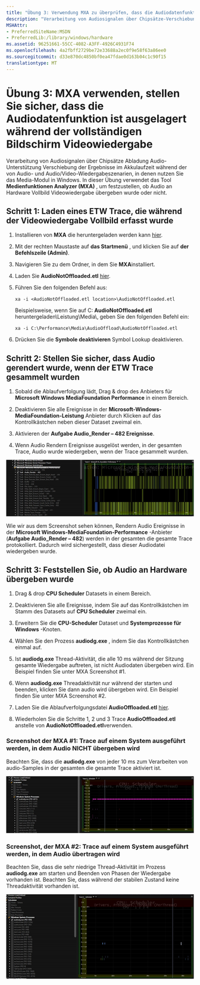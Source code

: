 ```yaml
---
title: "Übung 3: Verwendung MXA zu überprüfen, dass die Audiodatenfunktion ist ausgelagert während der vollständigen Bildschirm Videowiedergabe"
description: "Verarbeitung von Audiosignalen über Chipsätze-Verschiebung, die Audio unterstützen Verschiebung der Ergebnisse im Akkulaufzeit während der von Audio- und Audio/Video-Wiedergabeszenarien, die das Media-Modul in Windows nutzen."
MSHAttr:
- PreferredSiteName:MSDN
- PreferredLib:/library/windows/hardware
ms.assetid: 96251661-55CC-4082-A3FF-4926C4931F74
ms.openlocfilehash: 4a2fbff2729be72e33688a2ec0f9e58f63a86ee0
ms.sourcegitcommit: d33e870dc4850bf0ea47fdae0d163b04c1c90f15
translationtype: MT
---
```

# <a name="exercise-3---use-mxa-to-verify-that-audio-is-offloaded-during-full-screen-video-playback"></a>Übung 3: MXA verwenden, stellen Sie sicher, dass die Audiodatenfunktion ist ausgelagert während der vollständigen Bildschirm Videowiedergabe


Verarbeitung von Audiosignalen über Chipsätze Abladung Audio-Unterstützung Verschiebung der Ergebnisse im Akkulaufzeit während der von Audio- und Audio/Video-Wiedergabeszenarien, in denen nutzen Sie das Media-Modul in Windows. In dieser Übung verwendet das Tool **Medienfunktionen Analyzer (MXA)** , um festzustellen, ob Audio an Hardware Vollbild Videowiedergabe übergeben wurde oder nicht.

## <a name="step-1-load-an-etw-trace-that-was-captured-during-full-screen-video-playback"></a>Schritt 1: Laden eines ETW Trace, die während der Videowiedergabe Vollbild erfasst wurde


1.  Installieren von **MXA** die heruntergeladen werden kann [hier](https://go.microsoft.com/fwlink/?linkid=525711).

2.  Mit der rechten Maustaste auf **das Startmenü** , und klicken Sie auf **der Befehlszeile (Admin)**.

3.  Navigieren Sie zu dem Ordner, in dem Sie **MXA**installiert.

4.  Laden Sie **AudioNotOffloaded.etl** [hier](http://download.microsoft.com/download/A/5/D/A5D6F588-EE12-4FBA-B54C-E6D1E554F19C/AudioNotOffloaded.etl).

5.  Führen Sie den folgenden Befehl aus:

    ``` syntax
    xa -i <AudioNotOffloaded.etl location>\AudioNotOffloaded.etl
    ```

    Beispielsweise, wenn Sie auf C: **AudioNotOffloaded.etl** heruntergeladen\\Leistung\\Media\\, geben Sie den folgenden Befehl ein:

    ``` syntax
    xa -i C:\Performance\Media\AudioOffload\AudioNotOffloaded.etl
    ```

6.  Drücken Sie die **Symbole deaktivieren** Symbol Lookup deaktivieren.

## <a name="step-2-verify-audio-was-rendered-when-the-etw-trace-was-collected"></a>Schritt 2: Stellen Sie sicher, dass Audio gerendert wurde, wenn der ETW Trace gesammelt wurden


1.  Sobald die Ablaufverfolgung lädt, Drag & drop des Anbieters für **Microsoft Windows MediaFoundation Performance** in einem Bereich.

2.  Deaktivieren Sie alle Ereignisse in der **Microsoft-Windows-MediaFoundation-Leistung** Anbieter durch Klicken auf das Kontrollkästchen neben dieser Dataset zweimal ein.

3.  Aktivieren der **Aufgabe Audio\_Render – 482 Ereignisse**.

4.  Wenn Audio Rendern Ereignisse ausgelöst werden, in der gesamten Trace, Audio wurde wiedergeben, wenn der Trace gesammelt wurden.

![Screenshot der Medienfunktionen Analyzer (MXA) mit audio Trace Ereignisdaten.](images/optimizingwindowsdeviceslab1.png)

Wie wir aus dem Screenshot sehen können, Rendern Audio Ereignisse in der **Microsoft Windows-MediaFoundation-Performance** -Anbieter (**Aufgabe Audio\_Render – 482**) werden in der gesamten die gesamte Trace protokolliert. Dadurch wird sichergestellt, dass dieser Audiodatei wiedergeben wurde.

## <a name="step-3-determine-whether-audio-was-offloaded-to-hardware"></a>Schritt 3: Feststellen Sie, ob Audio an Hardware übergeben wurde


1.  Drag & drop **CPU Scheduler** Datasets in einem Bereich.

2.  Deaktivieren Sie alle Ereignisse, indem Sie auf das Kontrollkästchen im Stamm des Datasets auf **CPU Scheduler** zweimal ein.

3.  Erweitern Sie die **CPU-Scheduler** Dataset und **Systemprozesse für Windows** -Knoten.

4.  Wählen Sie den Prozess **audiodg.exe** , indem Sie das Kontrollkästchen einmal auf.

5.  Ist **audiodg.exe** Thread-Aktivität, die alle 10 ms während der Sitzung gesamte Wiedergabe auftreten, ist nicht Audiodaten übergeben wird. Ein Beispiel finden Sie unter MXA Screenshot \#1.

6.  Wenn **audiodg.exe** Threadaktivität nur während der starten und beenden, klicken Sie dann audio wird übergeben wird. Ein Beispiel finden Sie unter MXA Screenshot \#2.

7.  Laden Sie die Ablaufverfolgungsdatei **AudioOffloaded.etl** [hier](http://download.microsoft.com/download/7/A/9/7A9935AE-DD3C-4714-9457-FF86BD5A6F05/AudioOffloaded.etl).

8.  Wiederholen Sie die Schritte 1, 2 und 3 Trace **AudioOffloaded.etl** anstelle von **AudioNotOffloaded.etl**verwenden.

### <a name="a-href-idmxa-screenshot--1--trace-taken-on-a-system-where-audio-is-not-being-offloadedamxa-screenshot-1-trace-taken-on-a-system-where-audio-is-not-being-offloaded"></a><a href="" id="mxa-screenshot--1--trace-taken-on-a-system-where-audio-is-not-being-offloaded"></a>Screenshot der MXA \#1: Trace auf einem System ausgeführt werden, in dem Audio NICHT übergeben wird

Beachten Sie, dass die **audiodg.exe** von jeder 10 ms zum Verarbeiten von audio-Samples in der gesamten die gesamte Trace aktiviert ist.

![Screenshot der Medienfunktionen Analyzer (MXA) mit Trace auf einem System ausgeführt werden, in dem Audio NICHT übergeben wird.](images/optimizingwindowsdeviceslab2.png)

### <a name="a-href-idmxa-screenshot--2--trace-taken-on-a-system-where-audio-is-being-offloadedamxa-screenshot-2-trace-taken-on-a-system-where-audio-is-being-offloaded"></a><a href="" id="mxa-screenshot--2--trace-taken-on-a-system-where-audio-is-being-offloaded"></a>Screenshot, der MXA \#2: Trace auf einem System ausgeführt werden, in dem Audio übertragen wird

Beachten Sie, dass die sehr niedrige Thread-Aktivität im Prozess **audiodg.exe** am starten und Beenden von Phasen der Wiedergabe vorhanden ist. Beachten Sie, dass während der stabilen Zustand keine Threadaktivität vorhanden ist.

![Screenshot der Medienfunktionen Analyzer (MXA) mit Trace auf einem System ausgeführt werden, in dem Audio übertragen wird.](images/optimizingwindowsdeviceslab3.png)

 

 






